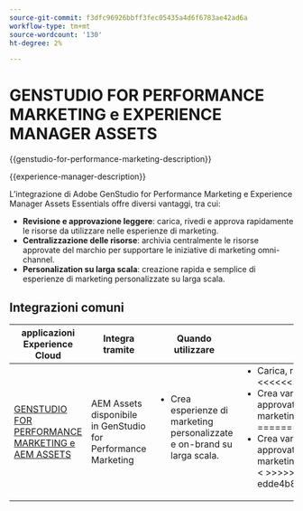 ```yaml
---
source-git-commit: f3dfc96926bbff3fec05435a4d6f6783ae42ad6a
workflow-type: tm+mt
source-wordcount: '130'
ht-degree: 2%

---
```



# GENSTUDIO FOR PERFORMANCE MARKETING e EXPERIENCE MANAGER ASSETS

{{genstudio-for-performance-marketing-description}}

{{experience-manager-description}}

L’integrazione di Adobe GenStudio for Performance Marketing e Experience Manager Assets Essentials offre diversi vantaggi, tra cui:

+ **Revisione e approvazione leggere**: carica, rivedi e approva rapidamente le risorse da utilizzare nelle esperienze di marketing.
+ **Centralizzazione delle risorse**: archivia centralmente le risorse approvate del marchio per supportare le iniziative di marketing omni-channel.
+ **Personalization su larga scala**: creazione rapida e semplice di esperienze di marketing personalizzate su larga scala.

## Integrazioni comuni

<table>
    <thead>
        <tr>
            <th>applicazioni Experience Cloud</th>
            <th>Integra tramite</th>
            <th>Quando utilizzare</th>
            <th>Casi d’uso comuni</th>
        </tr>
    </thead>
    <tbody>
        <tr>
            <td><a href="../../integrations/tutorials/aem-genstudio-for-performance-marketing/overview.md" target="_blank" rel="noreferrer">GENSTUDIO FOR PERFORMANCE MARKETING e AEM ASSETS</a></td>
            <td>AEM Assets disponibile in GenStudio for Performance Marketing</td>
            <td>
                <ul style="margin-top: 0;">
                    <li>Crea esperienze di marketing personalizzate e on-brand su larga scala.</li>
                </ul>
            </td>
            <td>
                <ul style="margin-top: 0;">
                    <li>Carica, rivedi e approva le risorse del brand.</li>
&lt;&lt;&lt;&lt;&lt;&lt; HEAD
                    <li>Crea varianti di immagini delle risorse del brand approvate da utilizzare nelle esperienze di marketing.</li>
=======
                    <li>Crea varianti di immagini delle risorse del brand approvate da utilizzare nelle esperienze di marketing.</li>&lt;
&gt;&gt;&gt;&gt;&gt;&gt;&gt;&gt; edde4b8b98a1e8b7eaff592f458cfaa9aa53b346
                </ul>
            </td>
        </tr>        
    </tbody>          
</table>
